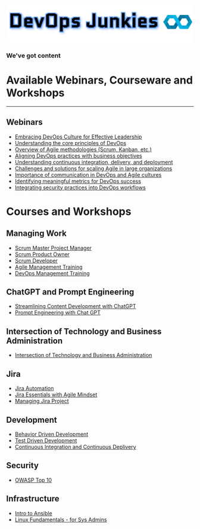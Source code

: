[![DevOps Junkies](img/DevOpsJunkies_logo.png)](https://github.com/ProDataMan/DevOpsJunkies)
### We've got content

# Available Webinars, Courseware and Workshops
---
## Webinars
- [Embracing DevOps Culture for Effective Leadership](Webinar-Embracing%20DevOps%20Culture%20for%20Effective%20Leadership.md)
- [Understanding the core principles of DevOps]()
- [Overview of Agile methodologies (Scrum, Kanban, etc.)]()
- [Aligning DevOps practices with business objectives]()
- [Understanding continuous integration, delivery, and deployment]()
- [Challenges and solutions for scaling Agile in large organizations]()
- [Importance of communication in DevOps and Agile cultures]()
- [Identifying meaningful metrics for DevOps success]()
- [Integrating security practices into DevOps workflows]()

# Courses and Workshops

## Managing Work
- [Scrum Master Project Manager](Certified%20Scrum%20Master.md)
- [Scrum Product Owner](Certified%20Scrum%20Product%20Owner.md)
- [Scrum Developer](#)
- [Agile Management Training](Agile%20Management%20Training.md)
- [DevOps Management Training](DevOps%20Management%20Training.md)

## ChatGPT and Prompt Engineering
- [Streamlining Content Development with ChatGPT](Streamlining%20Content%20Development%20Workflow%20with%20ChatGPT.md)
- [Prompt Engineering with Chat GPT](Chat%20GPT%20prompt%20engineering.md)

## Intersection of Technology and Business Administration
- [Intersection of Technology and Business Administration](Intersection%20of%20Technology%20and%20Business%20Administration.md)

## Jira
- [Jira Automation](Jira%20Automation.md)
- [Jira Essentials with Agile Mindset](Jira%20Essentials%20with%20Agile%20Mindset.md)
- [Managing Jira Project](Managing%20Jira%20Projects.md)

## Development
- [Behavior Driven Development](Behavior%20Driven%20Development.md)
- [Test Driven Development](Test%20Driven%20Development.md)
- [Continuous Integration and Continuous Deplivery](#)

## Security
- [OWASP Top 10](000272%20-%20Security%20Strategic%20Planning%20-%20Policy%20-%20and%20Leadership.md)

## Infrastructure
- [Intro to Ansible](Intro%20to%20Ansible.md)
- [Linux Fundamentals - for Sys Admins](#)
